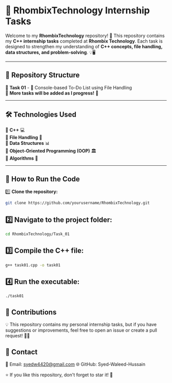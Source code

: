 # 🚀 RhombixTechnology Internship Tasks

Welcome to my **RhombixTechnology** repository! 🎯 This repository contains my **C++ internship tasks** completed at **Rhombix Technology**. Each task is designed to strengthen my understanding of **C++ concepts, file handling, data structures, and problem-solving**. 💡🖥️  

---

## 📂 Repository Structure  

📌 **Task 01** - 📝 Console-based To-Do List using File Handling    
📌 **More tasks will be added as I progress!** 🚀  

---

## 🛠 Technologies Used  

🔹 **C++** 💻  
🔹 **File Handling** 📂  
🔹 **Data Structures** 📊  
🔹 **Object-Oriented Programming (OOP)** 🏛️  
🔹 **Algorithms** 🔢  

---

## 🚀 How to Run the Code  

1️⃣ **Clone the repository:**  
   ```sh
   git clone https://github.com/yourusername/RhombixTechnology.git
```
## **2️⃣ Navigate to the project folder:**
```sh
cd RhombixTechnology/Task_01
```
## **3️⃣ Compile the C++ file:**
```sh
g++ task01.cpp -o task01
```
## **4️⃣ Run the executable:**
```sh
./task01
```
## **🤝 Contributions**
💡 This repository contains my personal internship tasks, but if you have suggestions or improvements, feel free to open an issue or create a pull request! 🚀🎯

## **📧 Contact**
📩 Email: syedw4420@gmail.com
🌐 GitHub: Syed-Waleed-Hussain

⭐ If you like this repository, don't forget to star it! 🌟
